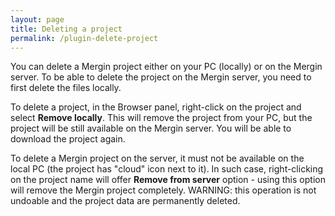 ```yaml
---
layout: page
title: Deleting a project
permalink: /plugin-delete-project
---
```


You can delete a Mergin project either on your PC (locally) or on the Mergin server. To be able to delete the project on the Mergin server, you need to first delete the files locally.

To delete a project, in the Browser panel, right-click on the project and select **Remove locally**.
This will remove the project from your PC, but the project will be still available on the Mergin server. You will be able to download the project again.

To delete a Mergin project on the server, it must not be available on the local PC (the project has "cloud" icon next to it). In such case, right-clicking on the project name will offer **Remove from server** option - using this option will remove the Mergin project completely. WARNING: this operation is not undoable and the project data are permanently deleted.
